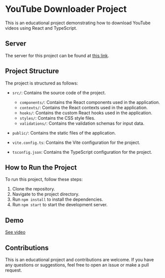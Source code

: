 # YouTube Downloader Project

This is an educational project demonstrating how to download YouTube videos using React and TypeScript.

## Server

The server for this project can be found at [this link](https://github.com/emutis21/server-yt-downloader).

## Project Structure

The project is structured as follows:

- `src/`: Contains the source code of the project.
   - `components/`: Contains the React components used in the application.
   - `contexts/`: Contains the React contexts used in the application.
   - `hooks/`: Contains the custom React hooks used in the application.
   - `styles/`: Contains the CSS style files.
   - `validations/`: Contains the validation schemas for input data.

- `public/`: Contains the static files of the application.
- `vite.config.ts`: Contains the Vite configuration for the project.
- `tsconfig.json`: Contains the TypeScript configuration for the project.

## How to Run the Project

To run this project, follow these steps:

1. Clone the repository.
2. Navigate to the project directory.
3. Run `npm install` to install the dependencies.
4. Run `npm start` to start the development server.

## Demo

[See video](public/assets/Youtube-Downloader.mp4)

## Contributions

This is an educational project and contributions are welcome. If you have any questions or suggestions, feel free to open an issue or make a pull request.
